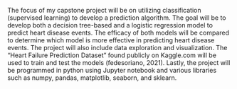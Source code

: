 The focus of my capstone project will be on utilizing classification (supervised learning) to develop a prediction algorithm. 
The goal will be to develop both a decision tree-based and a logistic regression model to predict heart disease events. 
The efficacy of both models will be compared to determine which model is more effective in predicting heart disease events. 
The project will also include data exploration and visualization. 
The “Heart Failure Prediction Dataset” found publicly on Kaggle.com will be used to train and test the models (fedesoriano, 2021). 
Lastly, the project will be programmed in python using Jupyter notebook and various libraries such as numpy, pandas, matplotlib, seaborn, and sklearn.
